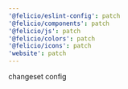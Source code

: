 ```yaml
---
'@felicio/eslint-config': patch
'@felicio/components': patch
'@felicio/js': patch
'@felicio/colors': patch
'@felicio/icons': patch
'website': patch
---
```


changeset config
